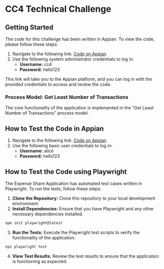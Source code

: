 # CC4 Technical Challenge 

## Getting Started

The code for this challenge has been written in Appian. To view the code, please follow these steps:

1. Navigate to the following link: [Code on Appian](https://pgul.appian.community/suite/design/app/OHcUoWCgSK6o-Onn05048w/objects)
2. Use the following system administrator credentials to log in:
   - **Username:** cc4
   - **Password:** hello123

This link will take you to the Appian platform, and you can log in with the provided credentials to access and review the code.

### Process Model: Get Least Number of Transactions

The core functionality of the application is implemented in the "Get Least Number of Transactions" process model. 

## How to Test the Code in Appian
1. Navigate to the following link: [Code on Appian](https://pgul.appian.community/suite/sites/expense-calculator)
2. Use the following basic user credentials to log in:
   - **Username:** alice
   - **Password:** hello123
  
## How to Test the Code using Playwright
The Expense Share Application has automated test cases written in Playwright. To run the tests, follow these steps:
1. **Clone the Repository:** Clone this repository to your local development environment.
2. **Install Dependencies:** Ensure that you have Playwright and any other necessary dependencies installed.
   
```bash
npm init playwright@latest
```
3. **Run the Tests:** Execute the Playwright test scripts to verify the functionality of the application.

```bash
npx playwright test
```
4. **View Test Results:** Review the test results to ensure that the application is functioning as expected.





